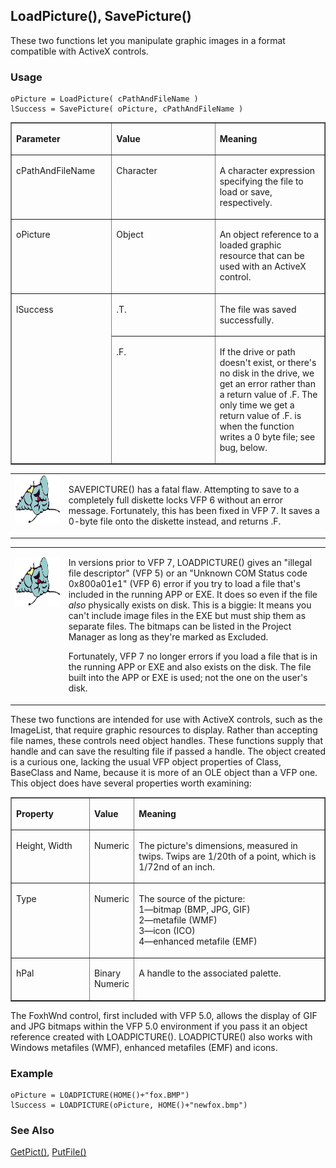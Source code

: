 ## LoadPicture(), SavePicture()

These two functions let you manipulate graphic images in a format compatible with ActiveX controls.

### Usage

```foxpro
oPicture = LoadPicture( cPathAndFileName )
lSuccess = SavePicture( oPicture, cPathAndFileName )
```
<table border cellspacing=0 cellpadding=0 width=100%>
<tr>
  <td width=32% valign=top>
  <p><b>Parameter</b></p>
  </td>
  <td width=23% valign=top>
  <p><b>Value</b></p>
  </td>
  <td width=45% valign=top>
  <p><b>Meaning</b></p>
  </td>
 </tr>
<tr>
  <td width=32% valign=top>
  <p>cPathAndFileName</p>
  </td>
  <td width=23% valign=top>
  <p>Character</p>
  </td>
  <td width=45% valign=top>
  <p>A character expression specifying the file to load or save, respectively.</p>
  </td>
 </tr>
<tr>
  <td width=32% valign=top>
  <p>oPicture</p>
  </td>
  <td width=23% valign=top>
  <p>Object</p>
  </td>
  <td width=45% valign=top>
  <p>An object reference to a loaded graphic resource that can be used with an ActiveX control.</p>
  </td>
 </tr>
<tr>
  <td width=32% rowspan=2 valign=top>
  <p>lSuccess</p>
  </td>
  <td width=23% valign=top>
  <p>.T.</p>
  </td>
  <td width=45% valign=top>
  <p>The file was saved successfully.</p>
  </td>
 </tr>
<tr>
  <td width=33% valign=top>
  <p>.F.</p>
  </td>
  <td width=67% valign=top>
  <p>If the drive or path doesn't exist, or there's no disk in the drive, we get an error rather than a return value of .F. The only time we get a return value of .F. is when the function writes a 0 byte file; see bug, below. </p>
  </td>
 </tr>
</table>

<table border=0 cellspacing=0 cellpadding=0 width=100%>
<tr>
  <td width=17% valign=top>
<img  width=95 height=77 src="fixbug1.gif"></p>
  </td>
  <td width=83%>
  <p>SAVEPICTURE() has a fatal flaw. Attempting to save to a completely full diskette locks VFP 6 without an error message. Fortunately, this has been fixed in VFP 7. It saves a 0-byte file onto the diskette instead, and returns .F.</p>
  </td>
 </tr>
</table>

<table border=0 cellspacing=0 cellpadding=0 width=100%>
<tr>
  <td width=17% valign=top>
<p><img width=95 height=78 src="fixbug1.gif"></p>
  </td>
  <td width=83%>
  <p>In versions prior to VFP 7, LOADPICTURE() gives an &quot;illegal file descriptor&quot; (VFP 5) or an &quot;Unknown COM Status code 0x800a01e1&quot; (VFP 6) error if you try to load a file that's included in the running APP or EXE. It does so even if the file <i>also</i> physically exists on disk. This is a biggie: It means you can't include image files in the EXE but must ship them as separate files. The bitmaps can be listed in the Project Manager as long as they're marked as Excluded. </p>
  <p>Fortunately, VFP 7 no longer errors if you load a file that is in the running APP or EXE and also exists on the disk. The file built into the APP or EXE is used; not the one on the user's disk.</p>
  </td>
 </tr>
</table>

These two functions are intended for use with ActiveX controls, such as the ImageList, that require graphic resources to display. Rather than accepting file names, these controls need object handles. These functions supply that handle and can save the resulting file if passed a handle. The object created is a curious one, lacking the usual VFP object properties of Class, BaseClass and Name, because it is more of an OLE object than a VFP one. This object does have several properties worth examining:

<table border cellspacing=0 cellpadding=0 width=100%>
<tr>
  <td width=25% valign=top>
  <p><b>Property</b></p>
  </td>
  <td width=14% valign=top>
  <p><b>Value</b></p>
  </td>
  <td width=61% valign=top>
  <p><b>Meaning</b></p>
  </td>
 </tr>
<tr>
  <td width=25% valign=top>
  <p>Height, Width</p>
  </td>
  <td width=14% valign=top>
  <p>Numeric</p>
  </td>
  <td width=61% valign=top>
  <p>The picture's dimensions, measured in twips. Twips are 1/20th of a point, which is 1/72nd of an inch. </p>
  </td>
 </tr>
<tr>
  <td width=25% valign=top>
  <p>Type</p>
  </td>
  <td width=14% valign=top>
  <p>Numeric</p>
  </td>
  <td width=61% valign=top>
  <p>The source of the picture:<br> 1&mdash;bitmap (BMP, JPG, GIF)<br> 2&mdash;metafile (WMF)<br> 3&mdash;icon (ICO)<br> 4&mdash;enhanced metafile (EMF)</p>
  </td>
 </tr>
<tr>
  <td width=25% valign=top>
  <p>hPal</p>
  </td>
  <td width=14% valign=top>
  <p>Binary Numeric</p>
  </td>
  <td width=61% valign=top>
  <p>A handle to the associated palette.</p>
  </td>
 </tr>
</table>

The FoxhWnd control, first included with VFP 5.0, allows the display of GIF and JPG bitmaps within the VFP 5.0 environment if you pass it an object reference created with LOADPICTURE(). LOADPICTURE() also works with Windows metafiles (WMF), enhanced metafiles (EMF) and icons.

### Example

```foxpro
oPicture = LOADPICTURE(HOME()+"fox.BMP")
lSuccess = LOADPICTURE(oPicture, HOME()+"newfox.bmp")
```
### See Also

[GetPict()](s4g503.md), [PutFile()](s4g113.md)